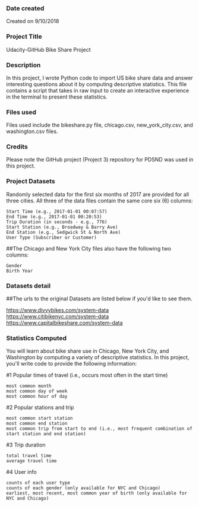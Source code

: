 ### Date created
Created on 9/10/2018

### Project Title
Udacity-GitHub Bike Share Project

### Description
In this project, I wrote Python code to import US bike share data and answer interesting questions about it by computing descriptive statistics. This file contains a script that takes in raw input to create an interactive experience
in the terminal to present these statistics.

### Files used
Files used include the bikeshare.py file, chicago.csv, new_york_city.csv, and washington.csv files.

### Credits
Please note the GitHub project (Project 3) repository for PDSND was used in this project.  

### Project Datasets
Randomly selected data for the first six months of 2017 are provided for all three cities. All three of the data files contain the same core six (6) columns:

    Start Time (e.g., 2017-01-01 00:07:57)
    End Time (e.g., 2017-01-01 00:20:53)
    Trip Duration (in seconds - e.g., 776)
    Start Station (e.g., Broadway & Barry Ave)
    End Station (e.g., Sedgwick St & North Ave)
    User Type (Subscriber or Customer)

##The Chicago and New York City files also have the following two columns:

    Gender
    Birth Year

### Datasets detail
##The urls to the original Datasets are listed below if you'd like to see them.

https://www.divvybikes.com/system-data
https://www.citibikenyc.com/system-data
https://www.capitalbikeshare.com/system-data

### Statistics Computed
You will learn about bike share use in Chicago, New York City, and Washington by computing a variety of descriptive statistics. In this project, you'll write code to provide the following information:

#1 Popular times of travel (i.e., occurs most often in the start time)

    most common month
    most common day of week
    most common hour of day

#2 Popular stations and trip

    most common start station
    most common end station
    most common trip from start to end (i.e., most frequent combination of start station and end station)

#3 Trip duration

    total travel time
    average travel time

#4 User info

    counts of each user type
    counts of each gender (only available for NYC and Chicago)
    earliest, most recent, most common year of birth (only available for NYC and Chicago)
